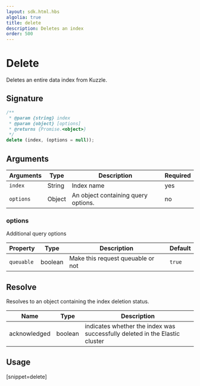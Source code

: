 ```yaml
---
layout: sdk.html.hbs
algolia: true
title: delete
description: Deletes an index
order: 500
---
```


# Delete

Deletes an entire data index from Kuzzle.

## Signature

```javascript
/**
 * @param {string} index
 * @param {object} [options]
 * @returns {Promise.<object>}
 */
delete (index, (options = null));
```

## Arguments

| Arguments | Type   | Description                         | Required |
| --------- | ------ | ----------------------------------- | -------- |
| `index`   | String | Index name                          | yes      |
| `options` | Object | An object containing query options. | no       |

### **options**

Additional query options

| Property   | Type    | Description                       | Default |
| ---------- | ------- | --------------------------------- | ------- |
| `queuable` | boolean | Make this request queuable or not | `true`  |

## Resolve

Resolves to an object containing the index deletion status.

| Name         | Type    | Description                                                                 |
| ------------ | ------- | --------------------------------------------------------------------------- |
| acknowledged | boolean | indicates whether the index was successfully deleted in the Elastic cluster |

## Usage

[snippet=delete]
